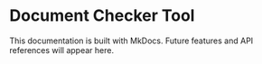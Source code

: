# Document Checker Tool

This documentation is built with MkDocs. Future features and API references will appear here.
